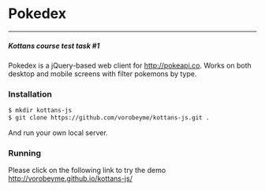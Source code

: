 Pokedex
===================
-------------
##### Kottans course test task #1
Pokedex is a jQuery-based web client for http://pokeapi.co.
Works on both desktop and mobile screens with filter pokemons by type.

### Installation
```sh
$ mkdir kottans-js
$ git clone https://github.com/vorobeyme/kottans-js.git .
```
And run your own local server.

### Running
Please click on the following link to try the demo
http://vorobeyme.github.io/kottans-js/
